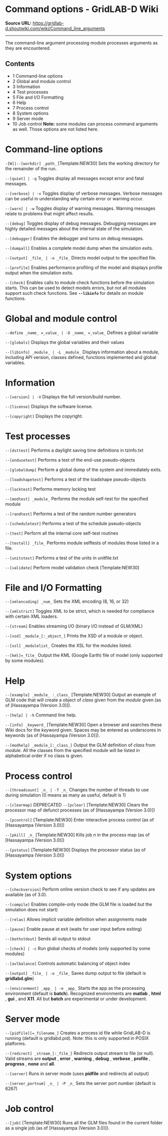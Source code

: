 # Command options - GridLAB-D Wiki

**Source URL:** https://gridlab-d.shoutwiki.com/wiki/Command_line_arguments

---
 
 
The command-line argument processing module processes arguments as they are encountered. 

## Contents

  * 1 Command-line options
  * 2 Global and module control
  * 3 Information
  * 4 Test processes
  * 5 File and I/O Formatting
  * 6 Help
  * 7 Process control
  * 8 System options
  * 9 Server mode
  * 10 Job control
**Note:** some modules can process command arguments as well. Those options are not listed here. 

# Command-line options

`-[W]|--[workdir] _path_` [Template:NEW30]
    Sets the working directory for the remainder of the run.

`--[quiet] | -q`
    Toggles display all messages except error and fatal messages.

`--[verbose] | -v`
    Toggles display of verbose messages. Verbose messages can be useful in understanding why certain error or warning occur.

`--[warn] | -w`
    Toggles display of warning messages. Warning messages relate to problems that might affect results.

`--[debug]`
    Toggles display of debug messages. Debugging messages are highly detailed messages about the internal state of the simulation.

`--[debugger]`
    Enables the debugger and turns on debug messages.

`--[dumpall]`
    Enables a complete model dump when the simulation exits.

`--[output] _file_ | -o _file_`
    Directs model output to the specified file.

`--[profile]`
    Enables performance profiling of the model and displays profile output when the simulation exits.

`--[check]`
    Enables calls to module check functions before the simulation starts. This can be used to detect models errors, but not all modules support such check functions. See **`--libinfo`** for details on module functions.

# Global and module control

`--define _name_ =_value_ | -D _name_ =_value_`
    Defines a global variable

`--[globals]`
    Displays the global variables and their values

`--[libinfo] _module_ | -L _module_`
    Displays information about a module, including API version, classes defined, functions implemented and global variables.

# Information

`--[version] | -V`
    Displays the full version/build number.

`--[license]`
    Displays the software license.

`--[copyright]`
    Displays the copyright.

# Test processes

`--[dsttest]`
    Performs a daylight saving time definitions in tzinfo.txt

`--[endusetest]`
    Performs a test of the end-use pseudo-objects

`--[globaldump]`
    Perform a global dump of the system and immediately exits.

`--[loadshapetest]`
    Performs a test of the loadshape pseudo-objects

`--[locktest]`
    Performs memory locking test

`--[modtest] _module_`
    Performs the module self-test for the specified module

`--[randtest]`
    Performs a test of the random number generators

`--[scheduletest]`
    Performs a test of the schedule pseudo-objects

`--[test]`
    Perform all the internal core self-test routines

`--[testall] _file_`
    Performs module selftests of modules those listed in a file.

`--[unitstest]`
    Performs a test of the units in unitfile.txt

`--[validate]`
    Perform model validation check [Template:NEW30]

# File and I/O Formatting

`--[xmlencoding] _num_`
    Sets the XML encoding (8, 16, or 32)

`--[xmlstrict]`
    Toggles XML to be strict, which is needed for compliance with certain XML loaders.

`--[stream]`
    Enables streaming I/O (binary I/O instead of GLM/XML)

`--[xsd] _module_[:_object_]`
    Prints the XSD of a module or object.

`--[xsl] _modulelist_`
    Creates the XSL for the modules listed.

`--[kml]=_file_`
    Output the KML (Google Earth) file of model (only supported by some modules).

# Help

`--[example] _module_ :_class_` [Template:NEW30]
    Output an example of GLM code that will create a object of _class_ given from the _module_ given (as of [Hassayampa (Version 3.0)]).

`--[help] | -h`
    Command line help.

`--[info] _keyword_` [Template:NEW30]
    Open a browser and searches these Wiki docs for the _keyword_ given. Spaces may be entered as underscores in keywords (as of [Hassayampa (Version 3.0)]).

`--[modhelp] _module_[:_class_]`
    Output the GLM definition of _class_ from _module_. All the classes from the specified module will be listed in alphabetical order if no class is given.

# Process control

`--[threadcount] _n_ | -T _n_`
    Changes the number of threads to use during simulation (0 means as many as useful, default is 1)

`--[clearmap]` DEPRECATED 
`--[pclear]` [Template:NEW30]
    Clears the processor map of defunct processes (as of [Hassayampa (Version 3.0)])

`--[pcontrol]` [Template:NEW30]
    Enter interactive process control (as of [Hassayampa (Version 3.0)])

`--[pkill] _n_` [Template:NEW30]
    Kills job _n_ in the process map (as of [Hassayampa (Version 3.0)])

`--[pstatus]` [Template:NEW30]
    Displays the processor status (as of [Hassayampa (Version 3.0)])

# System options

`--[checkversion]`
    Perform online version check to see if any updates are available (as of 3.0).

`--[compile]`
    Enables compile-only mode (the GLM file is loaded but the simulation does not start)

`--[relax]`
    Allows implicit variable definition when assignments made

`--[pause]`
    Enable pause at exit (waits for user input before exiting)

`--[bothstdout]`
    Sends all output to stdout

`--[check] | -c`
    Run global checks of models (only supported by some modules)

`--[avlbalance]`
    Controls automatic balancing of object index

`--[output] _file_ | -o _file_`
    Saves dump output to file (default is **gridlabd.glm**)

`--[environment] _app_ | -e _app_`
    Starts the app as the processing environment (default is **batch**). Recognized environments are **matlab** , **html** , **gui** , and **X11**. All but **batch** are experimental or under development.

# Server mode

`--[pidfile][=_filename_]`
    Creates a process id file while GridLAB-D is running (default is gridlabd.pid). Note: this is only supported in POSIX platforms.

`--[redirect] _stream_[:_file_]`
    Redirects output stream to file (or null). Valid streams are **output** , **error** , **warning** , **debug** , **verbose** , **profile** , **progress** , **none** and **all**.

`--[server]`
    Runs in server mode (uses **pidfile** and redirects all output)

`--[server_portnum] _n_ | -P _n_`
    Sets the server port number (default is 6267)

# Job control

`--[job]` [Template:NEW30]
    Runs all the GLM files found in the current folder as a single job (as of [Hassayampa (Version 3.0)]).


